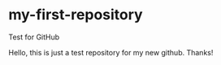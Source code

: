 # my-first-repository
Test for GitHub

Hello, this is just a test repository for my new github. Thanks!
